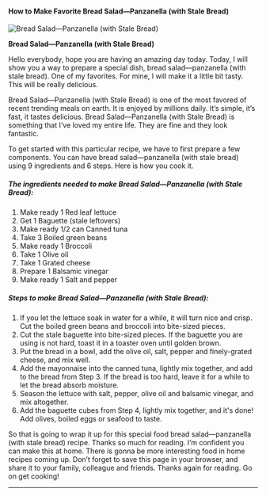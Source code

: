             

#### How to Make Favorite Bread Salad—Panzanella (with Stale Bread)

![Bread Salad—Panzanella (with Stale Bread)](https://img-global.cpcdn.com/recipes/4653520029483008/751x532cq70/bread-salad-panzanella-with-stale-bread-recipe-main-photo.jpg)

**Bread Salad—Panzanella (with Stale Bread)**

Hello everybody, hope you are having an amazing day today. Today, I will show you a way to prepare a special dish, bread salad—panzanella (with stale bread). One of my favorites. For mine, I will make it a little bit tasty. This will be really delicious.

Bread Salad—Panzanella (with Stale Bread) is one of the most favored of recent trending meals on earth. It is enjoyed by millions daily. It’s simple, it’s fast, it tastes delicious. Bread Salad—Panzanella (with Stale Bread) is something that I’ve loved my entire life. They are fine and they look fantastic.

To get started with this particular recipe, we have to first prepare a few components. You can have bread salad—panzanella (with stale bread) using 9 ingredients and 6 steps. Here is how you cook it.

##### The ingredients needed to make Bread Salad—Panzanella (with Stale Bread):

1.  Make ready 1 Red leaf lettuce
2.  Get 1 Baguette (stale leftovers)
3.  Make ready 1/2 can Canned tuna
4.  Take 3 Boiled green beans
5.  Make ready 1 Broccoli
6.  Take 1 Olive oil
7.  Take 1 Grated cheese
8.  Prepare 1 Balsamic vinegar
9.  Make ready 1 Salt and pepper

##### Steps to make Bread Salad—Panzanella (with Stale Bread):

1.  If you let the lettuce soak in water for a while, it will turn nice and crisp. Cut the boiled green beans and broccoli into bite-sized pieces.
2.  Cut the stale baguette into bite-sized pieces. If the baguette you are using is not hard, toast it in a toaster oven until golden brown.
3.  Put the bread in a bowl, add the olive oil, salt, pepper and finely-grated cheese, and mix well.
4.  Add the mayonnaise into the canned tuna, lightly mix together, and add to the bread from Step 3. If the bread is too hard, leave it for a while to let the bread absorb moisture.
5.  Season the lettuce with salt, pepper, olive oil and balsamic vinegar, and mix altogether.
6.  Add the baguette cubes from Step 4, lightly mix together, and it's done! Add olives, boiled eggs or seafood to taste.

So that is going to wrap it up for this special food bread salad—panzanella (with stale bread) recipe. Thanks so much for reading. I’m confident you can make this at home. There is gonna be more interesting food in home recipes coming up. Don’t forget to save this page in your browser, and share it to your family, colleague and friends. Thanks again for reading. Go on get cooking!

* * *